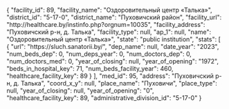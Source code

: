 {
    "facility_id": 89,
    "facility_name": "Оздоровительный центр «Талька»",
    "district_id": "5-17-0",
    "district_name": "Пуховичский район",
    "facility_url": "http:\/\/healthcare.by\/instinfo.php?orgnum=10035",
    "facility_address": "Пуховичский р-н, д. Талька",
    "facility_type": null,
    "ap_1": null,
    "name": "Оздоровительный центр «Талька»",
    "state": "public institution",
    "stats": [
        {
            "url": "https:\/\/sluch.sanatorii.by\/",
            "dep_name": null,
            "date_year": "2023",
            "num_beds_dep": 0,
            "num_deps_year": 0,
            "num_doctors_dep": 0,
            "num_doctors_med": 0,
            "year_of_closing": null,
            "year_of_opening": "1972",
            "beds_in_hospital_key": 71,
            "num_beds_facility_year": 460,
            "healthcare_facility_key": 89
        }
    ],
    "med_id": 95,
    "address": "Пуховичский р-н, д. Талька",
    "coord_x_y": null,
    "place_name": "Пуховичи",
    "place_type": null,
    "year_of_closing": null,
    "year_of_opening": "0",
    "healthcare_facility_key": 89,
    "administrative_division_id": "5-17-0"
}